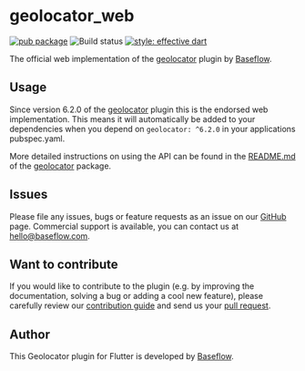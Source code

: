 # geolocator_web

[![pub package](https://img.shields.io/pub/v/geolocator.svg)](https://pub.dartlang.org/packages/geolocator) ![Build status](https://github.com/Baseflow/flutter-geolocator/workflows/geolocator_web/badge.svg?branch=master) [![style: effective dart](https://img.shields.io/badge/style-effective_dart-40c4ff.svg)](https://github.com/tenhobi/effective_dart)

The official web implementation of the [geolocator](https://pub.dev/packages/geolocator) plugin by [Baseflow](https://baseflow.com).

## Usage

Since version 6.2.0 of the [geolocator](https://pub.dev/packages/geolocator) plugin this is the endorsed web implementation. This means it will automatically be added to your dependencies when you depend on `geolocator: ^6.2.0` in your applications pubspec.yaml.

More detailed instructions on using the API can be found in the [README.md](../geolocator/README.md) of the [geolocator](https://pub.dev/packages/geolocator) package.

## Issues

Please file any issues, bugs or feature requests as an issue on our [GitHub](https://github.com/Baseflow/flutter-geolocator/issues) page. Commercial support is available, you can contact us at <hello@baseflow.com>.

## Want to contribute

If you would like to contribute to the plugin (e.g. by improving the documentation, solving a bug or adding a cool new feature), please carefully review our [contribution guide](../CONTRIBUTING.md) and send us your [pull request](https://github.com/Baseflow/flutter-geolocator/pulls).

## Author

This Geolocator plugin for Flutter is developed by [Baseflow](https://baseflow.com).